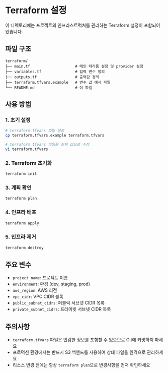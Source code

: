 # Terraform 설정

이 디렉토리에는 프로젝트의 인프라스트럭처를 관리하는 Terraform 설정이 포함되어 있습니다.

## 파일 구조

```
terraform/
├── main.tf                    # 메인 테라폼 설정 및 provider 설정
├── variables.tf               # 입력 변수 정의
├── outputs.tf                 # 출력값 정의
├── terraform.tfvars.example   # 변수 값 예시 파일
└── README.md                  # 이 파일
```

## 사용 방법

### 1. 초기 설정

```bash
# terraform.tfvars 파일 생성
cp terraform.tfvars.example terraform.tfvars

# terraform.tfvars 파일을 실제 값으로 수정
vi terraform.tfvars
```

### 2. Terraform 초기화

```bash
terraform init
```

### 3. 계획 확인

```bash
terraform plan
```

### 4. 인프라 배포

```bash
terraform apply
```

### 5. 인프라 제거

```bash
terraform destroy
```

## 주요 변수

- `project_name`: 프로젝트 이름
- `environment`: 환경 (dev, staging, prod)
- `aws_region`: AWS 리전
- `vpc_cidr`: VPC CIDR 블록
- `public_subnet_cidrs`: 퍼블릭 서브넷 CIDR 목록
- `private_subnet_cidrs`: 프라이빗 서브넷 CIDR 목록

## 주의사항

- `terraform.tfvars` 파일은 민감한 정보를 포함할 수 있으므로 Git에 커밋하지 마세요
- 프로덕션 환경에서는 반드시 S3 백엔드를 사용하여 상태 파일을 원격으로 관리하세요
- 리소스 변경 전에는 항상 `terraform plan`으로 변경사항을 먼저 확인하세요
